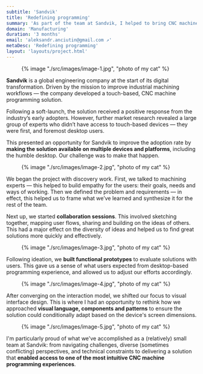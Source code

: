 ```yaml
---
subtitle: 'Sandvik'
title: 'Redefining programming'
summary: 'As part of the team at Sandvik, I helped to bring CNC machine programming experience to the multiple devices and platforms Sandvik customers use every day.'
domain: 'Manufacturing'
duration: '3 months'
email: 'aleksandr.anciutin@gmail.com ↗'
metaDesc: 'Redefining programming'
layout: 'layouts/project.html'
---
```

<figure>
{% image "./src/images/image-1.jpg", "photo of my cat" %}
</figure>

**Sandvik** is a global engineering company at the start of its digital transformation. Driven by the mission to improve industrial machining workflows — the company developed a touch-based, CNC machine programming solution.

Following a soft-launch, the solution received a positive response from the industry’s early adopters. However, further market research revealed a large group of experts who didn’t have access to touch-based devices — they were first, and foremost desktop users.

This presented an opportunity for Sandvik to improve the adoption rate by **making the solution available on multiple devices and platforms**, including the humble desktop. Our challenge was to make that happen.

<figure>
{% image "./src/images/image-2.jpg", "photo of my cat" %}
</figure>

We began the project with discovery work. First, we talked to machining experts — this helped to build empathy for the users: their goals, needs and ways of working. Then we defined the problem and requirements — in effect, this helped us to frame what we’ve learned and synthesize it for the rest of the team.

Next up, we started **collaboration sessions**. This involved sketching together, mapping user flows, sharing and building on the ideas of others. This had a major effect on the diversity of ideas and helped us to find great solutions more quickly and effectively.

<figure>
{% image "./src/images/image-3.jpg", "photo of my cat" %}
</figure>

Following ideation, we **built functional prototypes** to evaluate solutions with users. This gave us a sense of what users expected from desktop-based programming experience, and allowed us to adjust our efforts accordingly.

<figure>
{% image "./src/images/image-4.jpg", "photo of my cat" %}
</figure>

After converging on the interaction model, we shifted our focus to visual interface design. This is where I had an opportunity to rethink how we approached **visual language, components and patterns** to ensure the solution could conditionally adapt based on the device's screen dimensions.

<figure>
{% image "./src/images/image-5.jpg", "photo of my cat" %}
</figure>

I'm particularly proud of what we've accomplished as a (relatively) small team at Sandvik: from navigating challenges, diverse (sometimes conflicting) perspectives, and technical constraints to delivering a solution that **enabled access to one of the most intuitive CNC machine programming experiences**.




